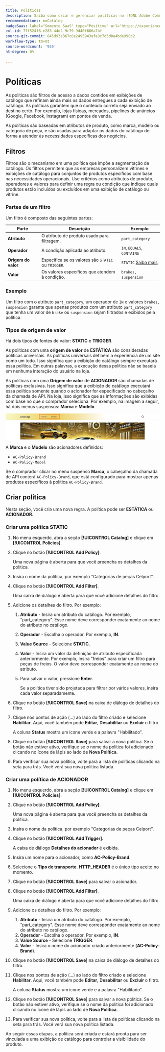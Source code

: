 ```yaml
---
title: Políticas
description: Saiba como criar e gerenciar políticas no [!DNL Adobe Commerce Optimizer].
recommendations: noCatalog
badgeSaas: label="Somente SaaS" type="Positive" url="https://experienceleague.adobe.com/en/docs/commerce/user-guides/product-solutions" tooltip="Aplicável somente a projetos do Adobe Commerce as a Cloud Service e do Adobe Commerce Optimizer (infraestrutura SaaS gerenciada pela Adobe)."
exl-id: 77f524f6-e283-44d2-9c79-9d40f686a7bf
source-git-commit: 845d93e367c8e2495943afe8c7d5d0a4bde990c2
workflow-type: tm+mt
source-wordcount: '926'
ht-degree: 0%

---
```


# Políticas

As políticas são filtros de acesso a dados contidos em exibições de catálogo que refinam ainda mais os dados entregues a cada exibição de catálogo. As políticas garantem que o conteúdo correto seja enviado ao destino certo. Por exemplo, lojas físicas, mercados, pipelines de anúncios (Google, Facebook, Instagram) em pontos de venda.

As políticas são baseadas em atributos de produto, como marca, modelo ou categoria de peça, e são usadas para adaptar os dados do catálogo de forma a atender às necessidades específicas dos negócios. &#x200B;

## Filtros

Filtros são o mecanismo em uma política que impõe a segmentação de catálogo. Os filtros permitem que as empresas personalizem vitrines e exibições de catálogo para conjuntos de produtos específicos com base nas necessidades operacionais. Use critérios como atributos de produto, operadores e valores para definir uma regra ou condição que indique quais produtos estão incluídos ou excluídos em uma exibição de catálogo ou vitrine.

### Partes de um filtro

Um filtro é composto das seguintes partes:

| Parte | Descrição | Exemplo |
|---|---|---|
| **Atributo** | O atributo de produto usado para filtragem. | `part_category` |
| **Operador** | A condição aplicada ao atributo. | `IN`, `EQUALS`, `CONTAINS` |
| **Origem do valor** | Especifica se os valores são `STATIC` ou `TRIGGER`. | `STATIC` [Saiba mais](#value-source-types) |
| **Valor** | Os valores específicos que atendem à condição. | `brakes, suspension` |

### Exemplo

Um filtro com o atributo `part_category`, um operador de `IN` e valores `brakes, suspension` garante que apenas produtos com um atributo `part_category` que tenha um valor de `brake` ou `suspension` sejam filtrados e exibidos pela política.

### Tipos de origem de valor

Há dois tipos de fontes de valor: **STATIC** e **TRIGGER**.

As políticas com uma **origem de valor** de **ESTÁTICA** são consideradas políticas universais. As políticas universais definem a experiência de um site como um todo. Isso significa que a exibição de catálogo sempre executará essa política. Em outras palavras, a execução dessa política não se baseia em nenhuma interação do usuário na loja.

As políticas com uma **Origem de valor** de **ACIONADOR** são chamadas de políticas exclusivas. Isso significa que a exibição de catálogo executará essa política somente quando o acionador for especificado no cabeçalho da chamada de API. Na loja, isso significa que as informações são exibidas com base no que o comprador seleciona. Por exemplo, na imagem a seguir, há dois menus suspensos: **Marca** e **Modelo**.

![Acionar a fonte de valor na loja](../assets/policy-trigger.png)

A **Marca** e o **Modelo** são acionadores definidos:

- `AC-Policy-Brand`
- `AC-Policy-Model`

Se o comprador clicar no menu suspenso **Marca**, o cabeçalho da chamada de API conterá `AC-Policy-Brand`, que está configurado para mostrar apenas produtos específicos à política `AC-Policy-Brand`.

## Criar política

Nesta seção, você cria uma nova regra. A política pode ser **ESTÁTICA** ou **ACIONADOR**.

### Criar uma política STATIC

1. No menu esquerdo, abra a seção **[!UICONTROL Catalog]** e clique em **[!UICONTROL Policies]**.

1. Clique no botão **[!UICONTROL Add Policy]**.

   Uma nova página é aberta para que você preencha os detalhes da política. &#x200B;

1. Insira o nome da política, por exemplo &quot;Categorias de peças Celport&quot;.

1. Clique no botão **[!UICONTROL Add Filter]**.

   Uma caixa de diálogo é aberta para que você adicione detalhes do filtro.

1. Adicione os detalhes do filtro. Por exemplo:

   1. **Atributo** - Insira um atributo do catálogo. Por exemplo, &quot;part_category&quot;. Esse nome deve corresponder exatamente ao nome do atributo no catálogo.
   1. **Operador** - Escolha o operador. Por exemplo, **IN**. &#x200B;
   1. **Value Source** - Selecione **STATIC**. &#x200B;
   1. **Valor** - Insira um valor da definição de atributo especificada anteriormente. Por exemplo, insira &quot;freios&quot; para criar um filtro para peças de freios. &#x200B;O valor deve corresponder exatamente ao nome do atributo.
   1. Para salvar o valor, pressione **Enter**.

      Se a política tiver sido projetada para filtrar por vários valores, insira cada valor separadamente.

1. Clique no botão **[!UICONTROL Save]** na caixa de diálogo de detalhes do filtro. &#x200B;

1. Clique nos pontos de ação (...) ao lado do filtro criado e selecione **Habilitar**. Aqui, você também pode **Editar**, **Desabilitar** ou **Excluir** o filtro.

   A coluna **Status** mostra um ícone verde e a palavra &quot;Habilitado&quot;.

1. Clique no botão **[!UICONTROL Save]** para salvar a nova política.&#x200B; Se o botão não estiver ativo, verifique se o nome da política foi adicionado clicando no ícone de lápis ao lado de **Nova Política**.

1. Para verificar sua nova política, volte para a lista de políticas clicando na seta para trás. &#x200B;Você verá sua nova política listada.

### Criar uma política de ACIONADOR

1. No menu esquerdo, abra a seção **[!UICONTROL Catalog]** e clique em **[!UICONTROL Policies]**.

1. Clique no botão **[!UICONTROL Add Policy]**.

   Uma nova página é aberta para que você preencha os detalhes da política. &#x200B;

1. Insira o nome da política, por exemplo &quot;Categorias de peças Celport&quot;.

1. Clique no botão **[!UICONTROL Add Trigger]**.

   A caixa de diálogo **Detalhes do acionador** é exibida.

1. Insira um nome para o acionador, como **AC-Policy-Brand**.

1. Selecione o **Tipo de transporte**. **HTTP_HEADER** é o único tipo aceito no momento.

1. Clique no botão **[!UICONTROL Save]** para salvar o acionador.

1. Clique no botão **[!UICONTROL Add Filter]**.

   Uma caixa de diálogo é aberta para que você adicione detalhes do filtro.

1. Adicione os detalhes do filtro. Por exemplo:

   1. **Atributo** - Insira um atributo do catálogo. Por exemplo, &quot;part_category&quot;. Esse nome deve corresponder exatamente ao nome do atributo no catálogo.
   1. **Operador** - Escolha o operador. Por exemplo, **IN**. &#x200B;
   1. **Value Source** - Selecione **TRIGGER**. &#x200B;
   1. **Valor** - Insira o nome do acionador criado anteriormente (**AC-Policy-Brand**).

1. Clique no botão **[!UICONTROL Save]** na caixa de diálogo de detalhes do filtro. &#x200B;

1. Clique nos pontos de ação (...) ao lado do filtro criado e selecione **Habilitar**. Aqui, você também pode **Editar**, **Desabilitar** ou **Excluir** o filtro.

   A coluna **Status** mostra um ícone verde e a palavra &quot;Habilitado&quot;.

1. Clique no botão **[!UICONTROL Save]** para salvar a nova política.&#x200B; Se o botão não estiver ativo, verifique se o nome da política foi adicionado clicando no ícone de lápis ao lado de **Nova Política**.

1. Para verificar sua nova política, volte para a lista de políticas clicando na seta para trás. &#x200B;Você verá sua nova política listada.

Ao seguir essas etapas, a política será criada e estará pronta para ser vinculada a uma exibição de catálogo para controlar a visibilidade do produto.
